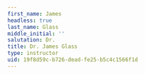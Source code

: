 ```yaml
---
first_name: James
headless: true
last_name: Glass
middle_initial: ''
salutation: Dr.
title: Dr. James Glass
type: instructor
uid: 19f8d59c-b726-dead-fe25-b5c4c1566f1d
---
```

